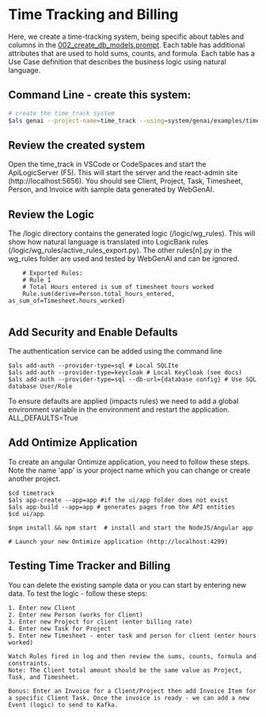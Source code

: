 # Time Tracking and Billing 
 Here, we create a time-tracking system, being specific about tables and columns in the [002_create_db_models.prompt](./).  Each table has additional attributes that are used to hold sums, counts, and formula.  Each table has a Use Case definition that describes the business logic using natural language.  

## Command Line - create this system:
```bash
# create the time_track system
$als genai --project-name=time_track --using=system/genai/examples/time_tracking_billing/002_create_db_models.prompt
```

## Review the created system
Open the time_track in VSCode or CodeSpaces and start the ApiLogicServer (F5). This will start the server and the react-admin site (http://localhost:5656). You should see Client, Project, Task, Timesheet, Person, and Invoice with sample data generated by WebGenAI.  

## Review the Logic
The /logic directory contains the generated logic (/logic/wg_rules).  This will show how natural language is translated into LogicBank rules (/logic/wg_rules/active_rules_export.py). The other rules[n].py in the wg_rules folder are used and tested by WebGenAI and can be ignored.

```
    # Exported Rules:
    # Rule 1 
    # Total Hours entered is sum of timesheet hours worked
    Rule.sum(derive=Person.total_hours_entered, as_sum_of=Timesheet.hours_worked)
    
```

## Add Security and Enable Defaults
The authentication service can be added using the command line
```
$als add-auth --provider-type=sql # Local SQLIte
$als add-auth --provider-type=keycloak # Local KeyCloak (see docs)
$als add-auth --provider-type=sql --db-url={database config} # Use SQL database User/Role
```
To ensure defaults are applied (impacts rules) we need to add a global environment variable in the environment and restart the application.
ALL_DEFAULTS=True

## Add Ontimize Application
To create an angular Ontimize application, you need to follow these steps.  Note the name 'app' is your project name which you can change or create another project.
```
$cd timetrack
$als app-create --app=app #if the ui/app folder does not exist
$als app-build --app=app # generates pages from the API entities
$cd ui/app

$npm install && npm start  # install and start the NodeJS/Angular app

# Launch your new Ontimize application (http://localhost:4299)

```

## Testing Time Tracker and Billing
You can delete the existing sample data or you can start by entering new data.  To test the logic - follow these steps:
```
1. Enter new Client
2. Enter new Person (works for Client)
3. Enter new Project for client (enter billing rate)
4. Enter new Task for Project
5. Enter new Timesheet - enter task and person for client (enter hours worked)

Watch Rules fired in log and then review the sums, counts, formula and constraints.
Note: The Client total amount should be the same value as Project, Task, and Timesheet.

Bonus: Enter an Invoice for a Client/Project then add Invoice Item for a specific Client Task. Once the invoice is ready - we can add a new Event (logic) to send to Kafka.
```